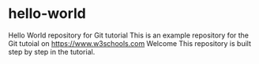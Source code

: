 # hello-world
Hello World repository for Git tutorial
This is an example repository for the Git tutoial on https://www.w3schools.com
Welcome
This repository is built step by step in the tutorial.
